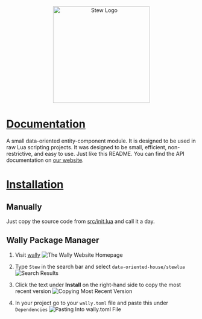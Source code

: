 <div style="width:100%; text-align:center;"><img src=".moonwave/static/SoupWhiteBlack.png" alt="Stew Logo" width="256"/></div>

# [Documentation](https://data-oriented-house.github.io/StewLua/)

A small data-oriented entity-component module. It is designed to be used in raw Lua scripting projects. It was designed to be small, efficient, non-restrictive, and easy to use. Just like this README. You can find the API documentation on [our website](https://data-oriented-house.github.io/StewLua/).


# [Installation](https://data-oriented-house.github.io/StewLua/docs/Installation)

## Manually

Just copy the source code from [src/init.lua](src/init.lua) and call it a day.

## Wally Package Manager

1. Visit [wally](https://wally.run)
![The Wally Website Homepage](.moonwave/static/WallyStep1.png)

2. Type `Stew` in the search bar and select `data-oriented-house/stewlua`
![Search Results](.moonwave/static/WallyStep2.png)

3. Click the text under **Install** on the right-hand side to copy the most recent version
![Copying Most Recent Version](.moonwave/static/WallyStep3.png)

4. In your project go to your `wally.toml` file and paste this under `Dependencies`
![Pasting Into wally.toml File](.moonwave/static/WallyStep4.png)